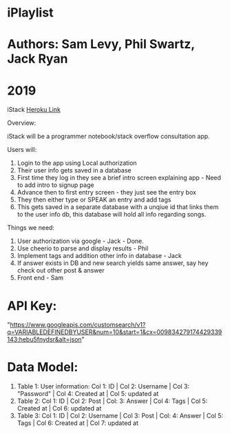 # iPlaylist

# Authors: Sam Levy, Phil Swartz, Jack Ryan
# 2019

iStack
[Heroku Link](https://fierce-temple-77564.herokuapp.com/)

Overview:

iStack will be a programmer notebook/stack overflow consultation app.

Users will:

1. Login to the app using Local authorization
2. Their user info gets saved in a database
3. First time they log in they see a brief intro screen explaining app - Need to add intro to signup page
4. Advance then to first entry screen - they just see the entry box
5. They then either type or SPEAK an entry and add tags
6. This gets saved in a separate database with a unqiue id that links them to the user info db, this database will hold all info regarding songs. 

Things we need:

1. User authorization via google - Jack - Done.
2. Use cheerio to parse and display results - Phil
3. Implement tags and addition other info in database - Jack
4. If answer exists in DB and new search yields same answer, say hey check out other post & answer
5. Front end - Sam

# API Key:
"https://www.googleapis.com/customsearch/v1?q=VARIABLEDEFINEDBYUSER&num=10&start=1&cx=009834279174429339143:hebu5fnydsr&alt=json"
 
# Data Model:
1. Table 1: User information: 
    Col 1: ID | Col 2: Username | Col 3: "Password" | Col 4: Created at | Col 5: updated at
2. Table 2: 
    Col 1: ID | Col 2: Post | Col: 3: Answer | Col 4: Tags | Col 5: Created at | Col 6: updated at
3. Table 3: 
    Col 1: ID | Col 2: Username | Col 3: Post | Col: 4: Answer | Col 5: Tags | Col 6: Created at | Col 7: updated at
